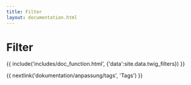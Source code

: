 ```yaml
---
title: Filter
layout: documentation.html
---
```


# Filter

{{ include('includes/doc_function.html', {'data':site.data.twig_filters}) }}


{{ nextlink('dokumentation/anpassung/tags', 'Tags') }}
